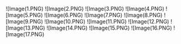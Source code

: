 ![Image(1.PNG)
![Image(2.PNG)
![Image(3.PNG)
![Image(4.PNG)
![Image(5.PNG)
![Image(6.PNG)
![Image(7.PNG)
![Image(8.PNG)
![Image(9.PNG)
![Image(10.PNG)
![Image(11.PNG)
![Image(12.PNG)
![Image(13.PNG)
![Image(14.PNG)
![Image(15.PNG)
![Image(16.PNG)
![Image(17.PNG)
